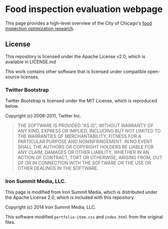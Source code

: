 # Food inspection evaluation webpage

This page provides a high-level overview of the City of Chicago's [food inspection optimization research](http://github.com/Chicago/food-inspections-evaluation).

## License

This repository is licensed under the Apache License v2.0, which is available in LICENSE.md

This work contains other software that is licensed under compatible open-source licenses. 

### Twitter Bootstrap

Twitter Bootstrap is licensed under the MIT License, which is reproduced below.

Copyright (c) 2008-2011, Twitter Inc.

> THE SOFTWARE IS PROVIDED "AS IS", WITHOUT WARRANTY OF ANY KIND, EXPRESS OR IMPLIED, INCLUDING BUT NOT LIMITED TO THE WARRANTIES OF MERCHANTABILITY, FITNESS FOR A PARTICULAR PURPOSE AND NONINFRINGEMENT. IN NO EVENT SHALL THE AUTHORS OR COPYRIGHT HOLDERS BE LIABLE FOR ANY CLAIM, DAMAGES OR OTHER LIABILITY, WHETHER IN AN ACTION OF CONTRACT, TORT OR OTHERWISE, ARISING FROM, OUT OF OR IN CONNECTION WITH THE SOFTWARE OR THE USE OR OTHER DEALINGS IN THE SOFTWARE.


### Iron Summit Media, LLC.

This page is modified from Iron Summit Media, which is distributed under the Apache License 2.0, which is included with this repository.

Copyright (c) 2014 Iron Summit Media, LLC.

This software modified ```portfolio-item.css``` and ```index.html``` from the original files.